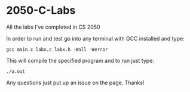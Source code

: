 # 2050-C-Labs
All the labs I've completed in CS 2050

In order to run and test go into any terminal with GCC installed and type:

``gcc main.c labx.c labx.h -Wall -Werror``

This will compile the specified program and to run just type:

``./a.out``

Any questions just put up an issue on the page. Thanks!
